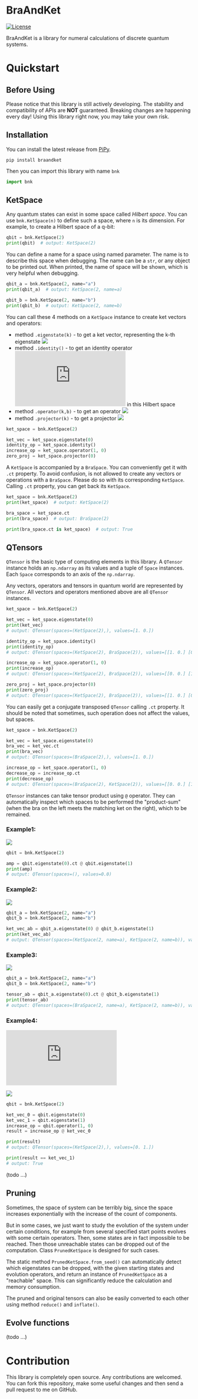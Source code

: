# BraAndKet

[![License](https://img.shields.io/github/license/ZhengKeli/BraAndKet)](https://github.com/ZhengKeli/BraAndKet/blob/master/LICENSE)

BraAndKet is a library for numeral calculations of discrete quantum systems.

# Quickstart

## Before Using

Please notice that this library is still actively developing. The stability and compatibility of APIs are **NOT**
guaranteed. Breaking changes are happening every day! Using this library right now, you may take your own risk.

## Installation

You can install the latest release from [PiPy](https://pypi.org/project/BraAndKet/).

```shell
pip install braandket
```

Then you can import this library with name `bnk`

```python
import bnk
```

## KetSpace

Any quantum states can exist in some space called _Hilbert space_. You can use `bnk.KetSpace(n)` to define such a space,
where `n` is its dimension. For example, to create a Hilbert space of a q-bit:

```python
qbit = bnk.KetSpace(2)
print(qbit)  # output: KetSpace(2)
```

You can define a name for a space using named parameter. The name is to describe this space when debugging. The name can
be a `str`, or any object to be printed out. When printed, the name of space will be shown, which is very helpful when
debugging.

```python
qbit_a = bnk.KetSpace(2, name="a")
print(qbit_a)  # output: KetSpace(2, name=a)

qbit_b = bnk.KetSpace(2, name="b")
print(qbit_b)  # output: KetSpace(2, name=b)
```

You can call these 4 methods on a `KetSpace` instance to create ket vectors and operators:

* method `.eigenstate(k)` - to get a ket vector, representing the k-th
  eigenstate ![](https://latex.codecogs.com/svg.latex?|k\\rangle)
* method `.identity()` - to get an identity operator ![](https://latex.codecogs.com/svg.latex?I) in this Hilbert space
* method `.operator(k,b)` - to get an operator ![](https://latex.codecogs.com/svg.latex?|k\\rangle\\langle%20b|)
* method `.projector(k)` - to get a projector ![](https://latex.codecogs.com/svg.latex?|k\\rangle\\langle%20k|)

```python
ket_space = bnk.KetSpace(2)

ket_vec = ket_space.eigenstate(0)
identity_op = ket_space.identity()
increase_op = ket_space.operator(1, 0)
zero_proj = ket_space.projector(0)
```

A `KetSpace` is accompanied by a `BraSpace`. You can conveniently get it with `.ct` property. To avoid confusion, is not
allowed to create any vectors or operations with a `BraSpace`. Please do so with its corresponding `KetSpace`.
Calling `.ct` property, you can get back its `KetSpace`.

```python
ket_space = bnk.KetSpace(2)
print(ket_space)  # output: KetSpace(2)

bra_space = ket_space.ct
print(bra_space)  # output: BraSpace(2)

print(bra_space.ct is ket_space)  # output: True
```

## QTensors

`QTensor` is the basic type of computing elements in this library. A `QTensor` instance holds an `np.ndarray` as its
values and a tuple of `Space` instances. Each `Space` corresponds to an axis of the `np.ndarray`.

Any vectors, operators and tensors in quantum world are represented by `QTensor`. All vectors and operators mentioned
above are all `QTensor` instances.

```python
ket_space = bnk.KetSpace(2)

ket_vec = ket_space.eigenstate(0)
print(ket_vec)
# output: QTensor(spaces=(KetSpace(2),), values=[1. 0.])

identity_op = ket_space.identity()
print(identity_op)
# output: QTensor(spaces=(KetSpace(2), BraSpace(2)), values=[[1. 0.] [0. 1.]])

increase_op = ket_space.operator(1, 0)
print(increase_op)
# output: QTensor(spaces=(KetSpace(2), BraSpace(2)), values=[[0. 0.] [1. 0.]])

zero_proj = ket_space.projector(0)
print(zero_proj)
# output: QTensor(spaces=(KetSpace(2), BraSpace(2)), values=[[1. 0.] [0. 0.]])
```

You can easily get a conjugate transposed `QTensor` calling `.ct` property. It should be noted that sometimes, such
operation does not affect the values, but spaces.

```python
ket_space = bnk.KetSpace(2)

ket_vec = ket_space.eigenstate(0)
bra_vec = ket_vec.ct
print(bra_vec)
# output: QTensor(spaces=(BraSpace(2),), values=[1. 0.])

increase_op = ket_space.operator(1, 0)
decrease_op = increase_op.ct
print(decrease_op)
# output: QTensor(spaces=(BraSpace(2), KetSpace(2)), values=[[0. 0.] [1. 0.]])
```

`QTensor` instances can take tensor product using `@` operator. They can automatically inspect which spaces to be
performed the "product-sum" (when the bra on the left meets the matching ket on the right), which to be remained.

### Example1:

![](https://latex.codecogs.com/svg.latex?\\langle0|\\cdot|1\\rangle=\\langle0|1\\rangle=0)

```python
qbit = bnk.KetSpace(2)

amp = qbit.eigenstate(0).ct @ qbit.eigenstate(1)
print(amp)
# output: QTensor(spaces=(), values=0.0)
```

### Example2:

![](https://latex.codecogs.com/svg.latex?|0\\rangle_a\\cdot|1\\rangle_b=|0\\rangle_a|1\\rangle_b)

```python
qbit_a = bnk.KetSpace(2, name="a")
qbit_b = bnk.KetSpace(2, name="b")

ket_vec_ab = qbit_a.eigenstate(0) @ qbit_b.eigenstate(1)
print(ket_vec_ab)
# output: QTensor(spaces=(KetSpace(2, name=a), KetSpace(2, name=b)), values=[[0. 1.] [0. 0.]])
```

### Example3:

![](https://latex.codecogs.com/svg.latex?\\langle0|_a\\cdot|1\\rangle_b=\\langle0|_a|1\\rangle_b)

```python
qbit_a = bnk.KetSpace(2, name="a")
qbit_b = bnk.KetSpace(2, name="b")

tensor_ab = qbit_a.eigenstate(0).ct @ qbit_b.eigenstate(1)
print(tensor_ab)
# output: QTensor(spaces=(BraSpace(2, name=a), KetSpace(2, name=b)), values=[[0. 1.] [0. 0.]])
```

### Example4:

![](https://latex.codecogs.com/svg.latex?A_%7Binc%7D%3D%5Cleft%20%7C%201%20%5Cright%20%5Crangle%20%5Cleft%20%5Clangle%200%20%5Cright%20%7C%20%3D%20%5Cbegin%7Bpmatrix%7D%200%20%26%200%5C%5C%201%20%26%200%20%5Cend%7Bpmatrix%7D)

![](https://latex.codecogs.com/svg.latex?A_{inc}|0\\rangle=|1\\rangle)

```python
qbit = bnk.KetSpace(2)

ket_vec_0 = qbit.eigenstate(0)
ket_vec_1 = qbit.eigenstate(1)
increase_op = qbit.operator(1, 0)
result = increase_op @ ket_vec_0

print(result)
# output: QTensor(spaces=(KetSpace(2),), values=[0. 1.])

print(result == ket_vec_1)
# output: True

```

(todo ...)

## Pruning

Sometimes, the space of system can be terribly big, since the space increases exponentially with the increase of the
count of components.

But in some cases, we just want to study the evolution of the system under certain conditions, for example from several
specified start points evolves with some certain operators. Then, some states are in fact impossible to be reached. Then
those unreachable states can be dropped out of the computation. Class `PrunedKetSpace` is designed for such cases.

The static method `PrunedKetSpace.from_seed()` can automatically detect which eigenstates can be dropped, with the given
starting states and evolution operators, and return an instance of `PrunedKetSpace` as a "reachable" space. This can
significantly reduce the calculation and memory consumption.

The pruned and original tensors can also be easily converted to each other using method `reduce()` and `inflate()`.

## Evolve functions

(todo ...)

# Contribution

This library is completely open source. Any contributions are welcomed. You can fork this repository, make some useful
changes and then send a pull request to me on GitHub.
